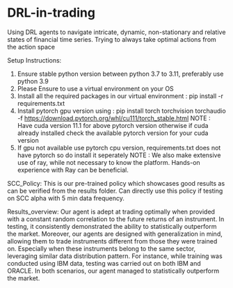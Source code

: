 # DRL-in-trading
Using DRL agents to navigate intricate, dynamic, non-stationary and relative states of financial time series. Trying to always take optimal actions from the action space

Setup Instructions: 
1. Ensure stable python version between python 3.7 to 3.11, preferably use python 3.9
2. Please Ensure to use a virtual environment on your OS
3. Install all the required packages in our virtual environment : pip install -r requirements.txt
4. Install pytorch gpu version using : pip install torch torchvision torchaudio -f https://download.pytorch.org/whl/cu111/torch_stable.html
NOTE : Have cuda version 11.1 for above pytorch version otherwise if cuda already installed check the available pytorch version for your cuda version
5. If gpu not available use pytorch cpu version, requirements.txt does not have pytorch so do install it seperately
NOTE : We also make extensive use of ray, while not necessary to know the platform. Hands-on experience with Ray can be beneficial. 

SCC_Policy: This is our pre-trained policy which showcases good results as can be verified from the results folder. Can directly use this policy if testing on SCC alpha with 5 min data frequency.

Results_overview: Our agent is adept at trading optimally when provided with a constant random correlation to the future returns of an instrument. In testing, it consistently demonstrated the ability to statistically outperform the market. Moreover, our agents are designed with generalization in mind, allowing them to trade instruments different from those they were trained on. Especially when these instruments belong to the same sector, leveraging similar data distribution pattern. For instance, while training was conducted using IBM data, testing was carried out on both IBM and ORACLE. In both scenarios, our agent managed to statistically outperform the market. 
